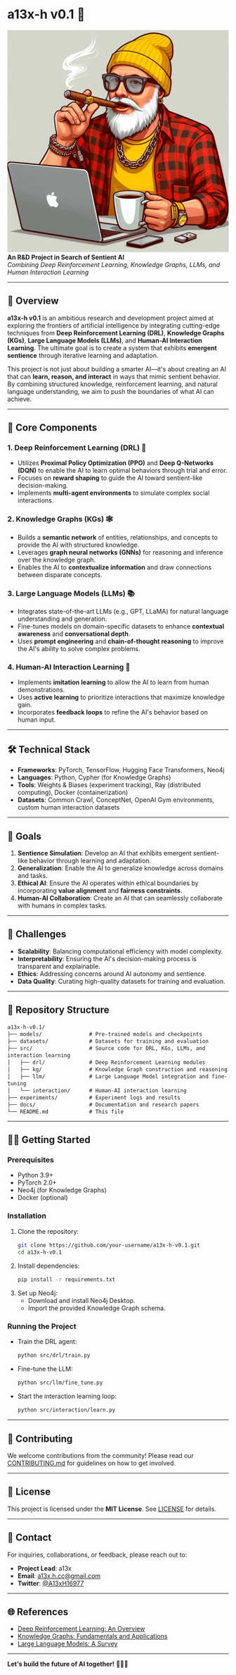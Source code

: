 # a13x-h v0.1 🚀
![me](static/images/a13xhv01.jpeg)
**An R&D Project in Search of Sentient AI**  
*Combining Deep Reinforcement Learning, Knowledge Graphs, LLMs, and Human Interaction Learning*  

---

## 🌟 Overview  
**a13x-h v0.1** is an ambitious research and development project aimed at exploring the frontiers of artificial intelligence by integrating cutting-edge techniques from **Deep Reinforcement Learning (DRL)**, **Knowledge Graphs (KGs)**, **Large Language Models (LLMs)**, and **Human-AI Interaction Learning**. The ultimate goal is to create a system that exhibits **emergent sentience** through iterative learning and adaptation.  

This project is not just about building a smarter AI—it's about creating an AI that can **learn, reason, and interact** in ways that mimic sentient behavior. By combining structured knowledge, reinforcement learning, and natural language understanding, we aim to push the boundaries of what AI can achieve.  

---

## 🧠 Core Components  

### 1. **Deep Reinforcement Learning (DRL)** 🤖  
- Utilizes **Proximal Policy Optimization (PPO)** and **Deep Q-Networks (DQN)** to enable the AI to learn optimal behaviors through trial and error.  
- Focuses on **reward shaping** to guide the AI toward sentient-like decision-making.  
- Implements **multi-agent environments** to simulate complex social interactions.  

### 2. **Knowledge Graphs (KGs)** 🕸️  
- Builds a **semantic network** of entities, relationships, and concepts to provide the AI with structured knowledge.  
- Leverages **graph neural networks (GNNs)** for reasoning and inference over the knowledge graph.  
- Enables the AI to **contextualize information** and draw connections between disparate concepts.  

### 3. **Large Language Models (LLMs)** 📚  
- Integrates state-of-the-art LLMs (e.g., GPT, LLaMA) for natural language understanding and generation.  
- Fine-tunes models on domain-specific datasets to enhance **contextual awareness** and **conversational depth**.  
- Uses **prompt engineering** and **chain-of-thought reasoning** to improve the AI's ability to solve complex problems.  

### 4. **Human-AI Interaction Learning** 👥  
- Implements **imitation learning** to allow the AI to learn from human demonstrations.  
- Uses **active learning** to prioritize interactions that maximize knowledge gain.  
- Incorporates **feedback loops** to refine the AI's behavior based on human input.  

---

## 🛠️ Technical Stack  

- **Frameworks**: PyTorch, TensorFlow, Hugging Face Transformers, Neo4j  
- **Languages**: Python, Cypher (for Knowledge Graphs)  
- **Tools**: Weights & Biases (experiment tracking), Ray (distributed computing), Docker (containerization)  
- **Datasets**: Common Crawl, ConceptNet, OpenAI Gym environments, custom human interaction datasets  

---

## 🎯 Goals  

1. **Sentience Simulation**: Develop an AI that exhibits emergent sentient-like behavior through learning and adaptation.  
2. **Generalization**: Enable the AI to generalize knowledge across domains and tasks.  
3. **Ethical AI**: Ensure the AI operates within ethical boundaries by incorporating **value alignment** and **fairness constraints**.  
4. **Human-AI Collaboration**: Create an AI that can seamlessly collaborate with humans in complex tasks.  

---

## 🚧 Challenges  

- **Scalability**: Balancing computational efficiency with model complexity.  
- **Interpretability**: Ensuring the AI's decision-making process is transparent and explainable.  
- **Ethics**: Addressing concerns around AI autonomy and sentience.  
- **Data Quality**: Curating high-quality datasets for training and evaluation.  

---

## 📂 Repository Structure  

```
a13x-h-v0.1/  
├── models/               # Pre-trained models and checkpoints  
├── datasets/             # Datasets for training and evaluation  
├── src/                  # Source code for DRL, KGs, LLMs, and interaction learning  
│   ├── drl/              # Deep Reinforcement Learning modules  
│   ├── kg/               # Knowledge Graph construction and reasoning  
│   ├── llm/              # Large Language Model integration and fine-tuning  
│   └── interaction/      # Human-AI interaction learning  
├── experiments/          # Experiment logs and results  
├── docs/                 # Documentation and research papers  
└── README.md             # This file  
```

---

## 🧑‍💻 Getting Started  

### Prerequisites  
- Python 3.9+  
- PyTorch 2.0+  
- Neo4j (for Knowledge Graphs)  
- Docker (optional)  

### Installation  
1. Clone the repository:  
   ```bash  
   git clone https://github.com/your-username/a13x-h-v0.1.git  
   cd a13x-h-v0.1  
   ```  
2. Install dependencies:  
   ```bash  
   pip install -r requirements.txt  
   ```  
3. Set up Neo4j:  
   - Download and install Neo4j Desktop.  
   - Import the provided Knowledge Graph schema.  

### Running the Project  
- Train the DRL agent:  
  ```bash  
  python src/drl/train.py  
  ```  
- Fine-tune the LLM:  
  ```bash  
  python src/llm/fine_tune.py  
  ```  
- Start the interaction learning loop:  
  ```bash  
  python src/interaction/learn.py  
  ```  

---

## 🤝 Contributing  
We welcome contributions from the community! Please read our [CONTRIBUTING.md](CONTRIBUTING.md) for guidelines on how to get involved.  

---

## 📜 License  
This project is licensed under the **MIT License**. See [LICENSE](LICENSE) for details.  

---

## 📧 Contact  
For inquiries, collaborations, or feedback, please reach out to:  
- **Project Lead**: a13x  
- **Email**: a13x.h.cc@gmail.com  
- **Twitter**: [@A13xH16977](https://x.com/A13xH16977)

---

## 🌐 References  
- [Deep Reinforcement Learning: An Overview](https://arxiv.org/abs/1810.06339)  
- [Knowledge Graphs: Fundamentals and Applications](https://arxiv.org/abs/2003.02320)  
- [Large Language Models: A Survey](https://arxiv.org/abs/2005.14165)  

---

**Let's build the future of AI together!** 🚀🤖🧠
